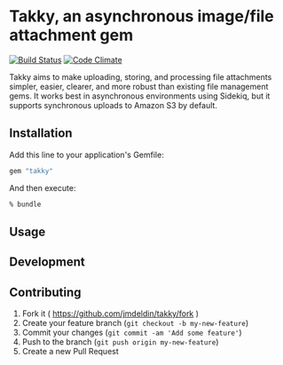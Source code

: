 # Takky, an asynchronous image/file attachment gem

[![Build Status](https://travis-ci.org/jmdeldin/takky.svg)](https://magnum.travis-ci.com/jmdeldin/takky)
[![Code Climate](https://codeclimate.com/github/jmdeldin/takky/badges/gpa.svg)](https://codeclimate.com/github/jmdeldin/takky)

Takky aims to make uploading, storing, and processing file attachments
simpler, easier, clearer, and more robust than existing file management
gems. It works best in asynchronous environments using Sidekiq, but it
supports synchronous uploads to Amazon S3 by default.

## Installation

Add this line to your application's Gemfile:

```ruby
gem "takky"
```

And then execute:

```sh
% bundle
```

## Usage

## Development

## Contributing

1. Fork it ( https://github.com/jmdeldin/takky/fork )
2. Create your feature branch (`git checkout -b my-new-feature`)
3. Commit your changes (`git commit -am 'Add some feature'`)
4. Push to the branch (`git push origin my-new-feature`)
5. Create a new Pull Request

